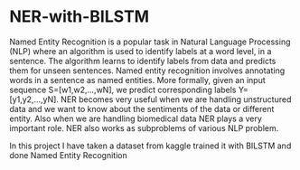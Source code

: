 # NER-with-BILSTM

Named Entity Recognition is a popular task in Natural Language Processing (NLP) where an algorithm is used to identify labels at a word level, in a sentence.
The algorithm learns to identify labels from data and predicts them for unseen sentences.
Named entity recognition involves annotating words in a sentence as named entities. More formally, given an input sequence S=[w1,w2,...,wN], we predict corresponding labels Y=[y1,y2,...,yN].
NER becomes very useful when we are handling unstructured data and we want to know about the sentiments of the data or different entity. Also when we are handling biomedical data NER plays a very important role.
NER also works as subproblems of various NLP problem.

In this project I have taken a dataset from kaggle trained it with BILSTM and done Named Entity Recognition

